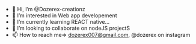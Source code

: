 - 👋 Hi, I’m @Dozerex-creationz
- 👀 I’m interested in Web app developement
- 🌱 I’m currently learning REACT native...
- 💞️ I’m looking to collaborate on nodeJS projectS
- 📫 How to reach me=> dozerex007@gmail.com, @dozerex on instagram

<!---
Dozerex-creationz/Dozerex-creationz is a ✨ special ✨ repository because its `README.md` (this file) appears on your GitHub profile.
You can click the Preview link to take a look at your changes.
--->
